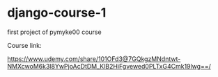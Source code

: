 # django-course-1
first project of pymyke00 course

Course link: 

https://www.udemy.com/share/101OFd3@7GQkgzMNdntwt-NMXcwoM6k3l8YwPjoAcDtDM_KlB2HiFgvewed0PLTxG4Cmk19lwg==/
